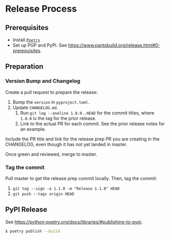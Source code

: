 # Release Process


## Prerequisites

* Install [`Poetry`](https://python-poetry.org/docs/)
* Set up PGP and PyPI. See https://www.pantsbuild.org/release.html#0-prerequisites.

## Preparation

### Version Bump and Changelog

Create a pull request to prepare the release:

1. Bump the `version` in `pyproject.toml`.
1. Update `CHANGELOG.md`.
    1. Run `git log --oneline 1.0.0..HEAD` for the commit titles, where `1.0.0` is the tag for the prior release.
    1. Link to the actual PR for each commit. See the prior release notes for an example.

Include the PR title and link for the release prep PR you are creating in the CHANGELOG, even though it has not yet landed in master.

Once green and reviewed, merge to master.

### Tag the commit

Pull master to get the release prep commit locally. Then, tag the commit:

1. `git tag --sign -a 1.1.0 -m "Release 1.1.0" HEAD`
1. `git push --tags origin HEAD`

## PyPI Release

See https://python-poetry.org/docs/libraries/#publishing-to-pypi.

```bash
$ poetry publish --build
```
